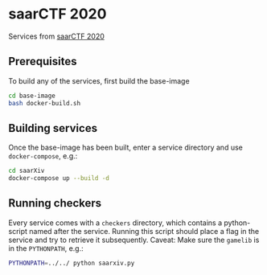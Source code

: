 # saarCTF 2020

Services from [saarCTF 2020](https://ctftime.org/event/980/)

## Prerequisites
To build any of the services, first build the base-image
```bash
cd base-image
bash docker-build.sh
```

## Building services
Once the base-image has been built, enter a service directory and use `docker-compose`, e.g.:
```bash
cd saarXiv
docker-compose up --build -d
```

## Running checkers
Every service comes with a `checkers` directory, which contains a python-script named after the service.
Running this script should place a flag in the service and try to retrieve it subsequently.
Caveat: Make sure the `gamelib` is in the `PYTHONPATH`, e.g.:
```bash
PYTHONPATH=../../ python saarxiv.py
```
